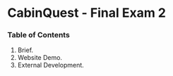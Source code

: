 # CabinQuest - Final Exam 2

### Table of Contents

1. Brief.
2. Website Demo.
3. External Development.
